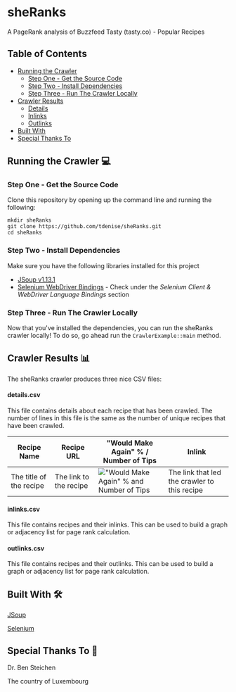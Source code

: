 # sheRanks
A PageRank analysis of Buzzfeed Tasty (tasty.co) - Popular Recipes	

## Table of Contents
- [Running the Crawler](#running-the-crawler-)
  * [Step One - Get the Source Code](#step-one---get-the-source-code)
  * [Step Two - Install Dependencies](#step-two---install-dependencies)
  * [Step Three - Run The Crawler Locally](#step-three---run-the-crawler-locally)
- [Crawler Results](#crawler-results-)
  * [Details](#detailscsv)
  * [Inlinks](#inlinkscsv)
  * [Outlinks](#outlinkscsv)
- [Built With](#built-with-)
- [Special Thanks To](#special-thanks-to-)

## Running the Crawler 💻
### Step One - Get the Source Code
Clone this repository by opening up the command line and running the following:
```shell script
mkdir sheRanks
git clone https://github.com/tdenise/sheRanks.git
cd sheRanks
```

### Step Two - Install Dependencies
Make sure you have the following libraries installed for this project
* [JSoup v1.13.1](https://jsoup.org/packages/jsoup-1.13.1.jar)
* [Selenium WebDriver Bindings](https://www.selenium.dev/downloads/) - Check under the _Selenium Client & WebDriver Language Bindings_ section

### Step Three - Run The Crawler Locally
Now that you've installed the dependencies, you can run the sheRanks crawler locally! To do so, go ahead run the `CrawlerExample::main` method.

## Crawler Results 📊
The sheRanks crawler produces three nice CSV files:

#### details.csv
This file contains details about each recipe that has been crawled. The number of lines in this file is the same as the number of unique recipes that have been crawled.

Recipe Name | Recipe URL | "Would Make Again" % / Number of Tips | Inlink
------ | ------------ | ---------------------------- | ------
The title of the recipe | The link to the recipe | !["Would Make Again" % and Number of Tips](https://user-images.githubusercontent.com/5050718/79623571-e6632980-80d1-11ea-9d6e-844a63c43d45.png)| The link that led the crawler to this recipe

#### inlinks.csv
This file contains recipes and their inlinks. This can be used to build a graph or adjacency list for page rank calculation.

#### outlinks.csv
This file contains recipes and their outlinks. This can be used to build a graph or adjacency list for page rank calculation.

## Built With 🛠
[JSoup](https://jsoup.org/)

[Selenium](https://www.selenium.dev/)


## Special Thanks To 💖
Dr. Ben Steichen

The country of Luxembourg
